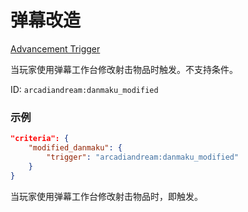 # 弹幕改造

[Advancement Trigger](../高级触发器.md)

当玩家使用弹幕工作台修改射击物品时触发。不支持条件。

ID: `arcadiandream:danmaku_modified`

### 示例

```json
"criteria": {
    "modified_danmaku": {
        "trigger": "arcadiandream:danmaku_modified"
    }
}
```

当玩家使用弹幕工作台修改射击物品时，即触发。